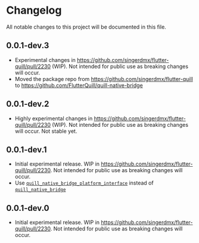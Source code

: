 # Changelog

All notable changes to this project will be documented in this file.

## 0.0.1-dev.3

- Experimental changes in https://github.com/singerdmx/flutter-quill/pull/2230 (WIP). Not intended for public use as breaking changes will occur.
- Moved the package repo from https://github.com/singerdmx/flutter-quill to https://github.com/FlutterQuill/quill-native-bridge

## 0.0.1-dev.2

- Highly experimental changes in https://github.com/singerdmx/flutter-quill/pull/2230 (WIP). Not intended for public use as breaking changes will occur. Not stable yet.

## 0.0.1-dev.1

- Initial experimental release. WIP in https://github.com/singerdmx/flutter-quill/pull/2230. Not intended for public use as breaking changes will occur.
- Use [`quill_native_bridge_platform_interface`](https://pub.dev/packages/quill_native_bridge_platform_interface) instead of [`quill_native_bridge`](https://pub.dev/packages/quill_native_bridge)


## 0.0.1-dev.0

- Initial experimental release. WIP in https://github.com/singerdmx/flutter-quill/pull/2230. Not intended for public use as breaking changes will occur.